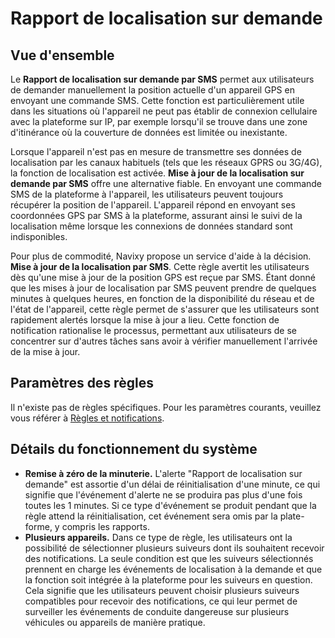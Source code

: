 # Rapport de localisation sur demande

## Vue d'ensemble

Le **Rapport de localisation sur demande par SMS** permet aux utilisateurs de demander manuellement la position actuelle d'un appareil GPS en envoyant une commande SMS. Cette fonction est particulièrement utile dans les situations où l'appareil ne peut pas établir de connexion cellulaire avec la plateforme sur IP, par exemple lorsqu'il se trouve dans une zone d'itinérance où la couverture de données est limitée ou inexistante.

Lorsque l'appareil n'est pas en mesure de transmettre ses données de localisation par les canaux habituels (tels que les réseaux GPRS ou 3G/4G), la fonction de localisation est activée. **Mise à jour de la localisation sur demande par SMS** offre une alternative fiable. En envoyant une commande SMS de la plateforme à l'appareil, les utilisateurs peuvent toujours récupérer la position de l'appareil. L'appareil répond en envoyant ses coordonnées GPS par SMS à la plateforme, assurant ainsi le suivi de la localisation même lorsque les connexions de données standard sont indisponibles.

Pour plus de commodité, Navixy propose un service d'aide à la décision. **Mise à jour de la localisation par SMS**. Cette règle avertit les utilisateurs dès qu'une mise à jour de la position GPS est reçue par SMS. Étant donné que les mises à jour de localisation par SMS peuvent prendre de quelques minutes à quelques heures, en fonction de la disponibilité du réseau et de l'état de l'appareil, cette règle permet de s'assurer que les utilisateurs sont rapidement alertés lorsque la mise à jour a lieu. Cette fonction de notification rationalise le processus, permettant aux utilisateurs de se concentrer sur d'autres tâches sans avoir à vérifier manuellement l'arrivée de la mise à jour.

## Paramètres des règles

Il n'existe pas de règles spécifiques. Pour les paramètres courants, veuillez vous référer à [Règles et notifications](../../regles-et-notifications.md).

## Détails du fonctionnement du système

- **Remise à zéro de la minuterie.** L'alerte "Rapport de localisation sur demande" est assortie d'un délai de réinitialisation d'une minute, ce qui signifie que l'événement d'alerte ne se produira pas plus d'une fois toutes les 1 minutes. Si ce type d'événement se produit pendant que la règle attend la réinitialisation, cet événement sera omis par la plate-forme, y compris les rapports.
- **Plusieurs appareils.** Dans ce type de règle, les utilisateurs ont la possibilité de sélectionner plusieurs suiveurs dont ils souhaitent recevoir des notifications. La seule condition est que les suiveurs sélectionnés prennent en charge les événements de localisation à la demande et que la fonction soit intégrée à la plateforme pour les suiveurs en question. Cela signifie que les utilisateurs peuvent choisir plusieurs suiveurs compatibles pour recevoir des notifications, ce qui leur permet de surveiller les événements de conduite dangereuse sur plusieurs véhicules ou appareils de manière pratique.